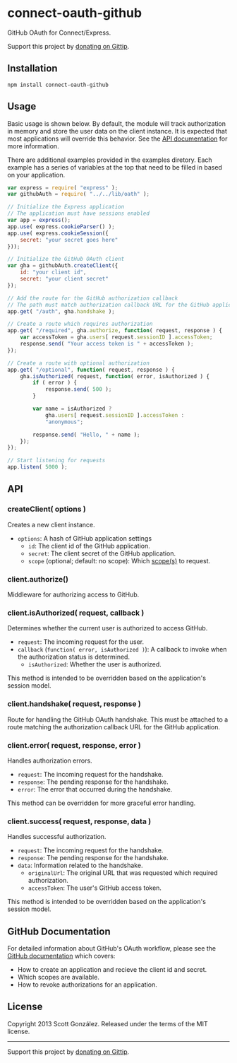 # connect-oauth-github

GitHub OAuth for Connect/Express.

Support this project by [donating on Gittip](https://www.gittip.com/scottgonzalez/).



## Installation

```
npm install connect-oauth-github
```



## Usage

Basic usage is shown below. By default, the module will track authorization in memory and store the user data on the client instance. It is expected that most applications will override this behavior. See the [API documentation](#api) for more information.

There are additional examples provided in the examples diretory. Each example has a series of variables at the top that need to be filled in based on your application.

```javascript
var express = require( "express" );
var githubAuth = require( "../../lib/oath" );

// Initialize the Express application
// The application must have sessions enabled
var app = express();
app.use( express.cookieParser() );
app.use( express.cookieSession({
	secret: "your secret goes here"
}));

// Initialize the GitHub OAuth client
var gha = githubAuth.createClient({
	id: "your client id",
	secret: "your client secret"
});

// Add the route for the GitHub authorization callback
// The path must match authorization callback URL for the GitHub application
app.get( "/auth", gha.handshake );

// Create a route which requires authorization
app.get( "/required", gha.authorize, function( request, response ) {
	var accessToken = gha.users[ request.sessionID ].accessToken;
	response.send( "Your access token is " + accessToken );
});

// Create a route with optional authorization
app.get( "/optional", function( request, response ) {
	gha.isAuthorized( request, function( error, isAuthorized ) {
		if ( error ) {
			response.send( 500 );
		}

		var name = isAuthorized ?
			gha.users[ request.sessionID ].accessToken :
			"anonymous";

		response.send( "Hello, " + name );
	});
});

// Start listening for requests
app.listen( 5000 );
```



## API

### createClient( options )

Creates a new client instance.

* `options`: A hash of GitHub application settings
  * `id`: The client id of the GitHub application.
  * `secret`: The client secret of the GitHub application.
  * `scope` (optional; default: no scope): Which [scope(s)](http://developer.github.com/v3/oauth/#scopes) to request.



### client.authorize()

Middleware for authorizing access to GitHub.



### client.isAuthorized( request, callback )

Determines whether the current user is authorized to access GitHub.

* `request`: The incoming request for the user.
* `callback` (`function( error, isAuthorized )`): A callback to invoke when the authorization status is determined.
  * `isAuthorized`: Whether the user is authorized.

This method is intended to be overridden based on the application's session model.



### client.handshake( request, response )

Route for handling the GitHub OAuth handshake. This must be attached to a route matching the authorization callback URL for the GitHub application.



### client.error( request, response, error )

Handles authorization errors.

* `request`: The incoming request for the handshake.
* `response`: The pending response for the handshake.
* `error`: The error that occurred during the handshake.

This method can be overridden for more graceful error handling.



### client.success( request, response, data )

Handles successful authorization.

* `request`: The incoming request for the handshake.
* `response`: The pending response for the handshake.
* `data`: Information related to the handshake.
  * `originalUrl`: The original URL that was requested which required authorization.
  * `accessToken`: The user's GitHub access token.

This method is intended to be overridden based on the application's session model.



## GitHub Documentation

For detailed information about GitHub's OAuth workflow, please see the [GitHub documentation](http://developer.github.com/v3/oauth/) which covers:

* How to create an application and recieve the client id and secret.
* Which scopes are available.
* How to revoke authorizations for an application.



## License

Copyright 2013 Scott González. Released under the terms of the MIT license.

---

Support this project by [donating on Gittip](https://www.gittip.com/scottgonzalez/).
